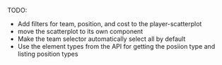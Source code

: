 TODO:
- Add filters for team, position, and cost to the player-scatterplot
- move the scatterplot to its own component
- Make the team selector automatically select all by default
- Use the element types from the API for getting the posiion type and listing position types